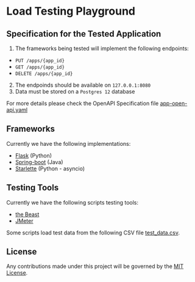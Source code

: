 Load Testing Playground
=======================

Specification for the Tested Application
----------------------------------------

1. The frameworks being tested will implement the following endpoints:
  * `PUT /apps/{app_id}`
  * `GET /apps/{app_id}`
  * `DELETE /apps/{app_id}`
2. The endpoinds should be available on `127.0.0.1:8080`
3. Data must be stored on a `Postgres 12` database

For more details please check the OpenAPI Specification file [app-open-api.yaml](https://editor.swagger.io/?url=https://raw.githubusercontent.com/jjmrocha/load-testing-playground/master/app-open-api.yaml)
  

Frameworks
----------

Currently we have the following implementations:
* [Flask](flask) (Python)
* [Spring-boot](spring) (Java)
* [Starlette](starlette) (Python - asyncio)


Testing Tools
-------------

Currently we have the following scripts testing tools:
* [the Beast](beast)
* [JMeter](jmeter)

Some scripts load test data from the following CSV file [test_data.csv](test_data.csv).


License
-------
Any contributions made under this project will be governed by the [MIT License](./LICENSE.md).
